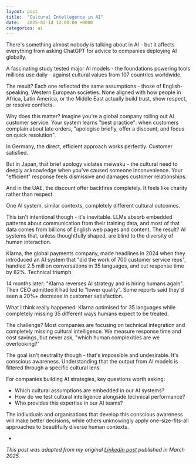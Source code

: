```yaml
---
layout: post
title:  "Cultural Intellegence in AI"
date:   2025-02-14 12:00:00 +0000
categories: ai
---
```


There's something almost nobody is talking about in AI - but it affects everything from asking ChatGPT for advice to companies deploying AI globally.

A fascinating study tested major AI models - the foundations powering tools millions use daily - against cultural values from 107 countries worldwide.

The result? Each one reflected the same assumptions - those of English-speaking, Western European societies. None aligned with how people in Africa, Latin America, or the Middle East actually build trust, show respect, or resolve conflicts.

Why does this matter? Imagine you're a global company rolling out AI customer service. Your system learns "best practice": when customers complain about late orders, "apologise briefly, offer a discount, and focus on quick resolution".

In Germany, the direct, efficient approach works perfectly. Customer satisfied.

But in Japan, that brief apology violates meiwaku - the cultural need to deeply acknowledge when you've caused someone inconvenience. Your "efficient" response feels dismissive and damages customer relationships.

And in the UAE, the discount offer backfires completely. It feels like charity rather than respect.

One AI system, similar contexts, completely different cultural outcomes.

This isn't intentional though - it's inevitable. LLMs absorb embedded patterns about communication from their training data, and most of that data comes from billions of English web pages and content. The result? AI systems that, unless thoughtfully shaped, are blind to the diversity of human interaction.

Klarna, the global payments company, made headlines in 2024 when they introduced an AI system that "did the work of 700 customer service reps", handled 2.5 million conversations in 35 languages, and cut response time by 82%. Technical triumph.

14 months later: "Klarna reverses AI strategy and is hiring humans again". Their CEO admitted it had led to "lower quality". Some reports said they'd seen a 20%+ decrease in customer satisfaction.

What I think really happened: Klarna optimised for 35 languages while completely missing 35 different ways humans expect to be treated.

The challenge? Most companies are focusing on technical integration and completely missing cultural intelligence. We measure response time and cost savings, but never ask, "which human complexities are we overlooking?"

The goal isn't neutrality though - that's impossible and undesirable. It's conscious awareness. Understanding that the output from AI models is filtered through a specific cultural lens.


For companies building AI strategies, key questions worth asking:

* Which cultural assumptions are embedded in our AI systems?
* How do we test cultural intelligence alongside technical performance?
* Who provides this expertise in our AI teams?


The individuals and organisations that develop this conscious awareness will make better decisions, while others unknowingly apply one-size-fits-all approaches to beautifully diverse human contexts.

-

_This post was adapted from my original [LinkedIn post][li-link] published in March 2025._

[li-link]: https://www.linkedin.com/posts/teybannerman_2023-show-me-your-ai-roadmap-2024-activity-7298693345558577152-B4yg